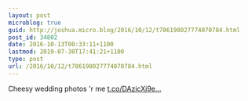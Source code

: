 ```yaml
---
layout: post
microblog: true
guid: http://joshua.micro.blog/2016/10/12/t786198027774070784.html
post_id: 34802
date: 2016-10-13T00:33:11+1100
lastmod: 2019-07-30T17:41:21+1100
type: post
url: /2016/10/12/t786198027774070784.html
---
```

Cheesy wedding photos 'r me [t.co/DAzicXj9e...](https://t.co/DAzicXj9e6)
